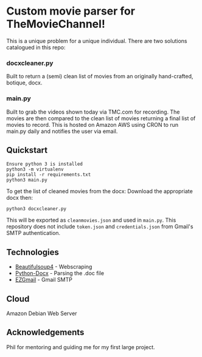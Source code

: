 # Custom movie parser for TheMovieChannel!

This is a unique problem for a unique individual. There are two solutions catalogued in this repo:

### docxcleaner.py
Built to return a (semi) clean list of movies from an originally hand-crafted, botique, docx. 

### main.py 
Built to grab the videos shown today via TMC.com for recording. The movies are then compared to the clean list of movies returning a final list of movies to record. This is hosted on Amazon AWS using CRON to run main.py daily and notifies the user via email.

## Quickstart

```
Ensure python 3 is installed
python3 -m virtualenv
pip install -r requirements.txt
python3 main.py
```

To get the list of cleaned movies from the docx:
Download the appropriate docx then:

```
python3 docxcleaner.py
```
This will be exported as ```cleanmovies.json``` and used in ```main.py```.
This repository does not include ```token.json``` and ```credentials.json``` from Gmail's SMTP authentication.

## Technologies
* <a href = 'https://www.crummy.com/software/BeautifulSoup/bs4/doc/'>Beautifulsoup4</a> - Webscraping
* <a href = 'https://python-docx.readthedocs.io/en/latest/'>Python-Docx</a> - Parsing the .doc file
* <a href = 'https://pypi.org/project/EZGmail/'>EZGmail</a> - Gmail SMTP

## Cloud
Amazon Debian Web Server

## Acknowledgements
Phil for mentoring and guiding me for my first large project.
